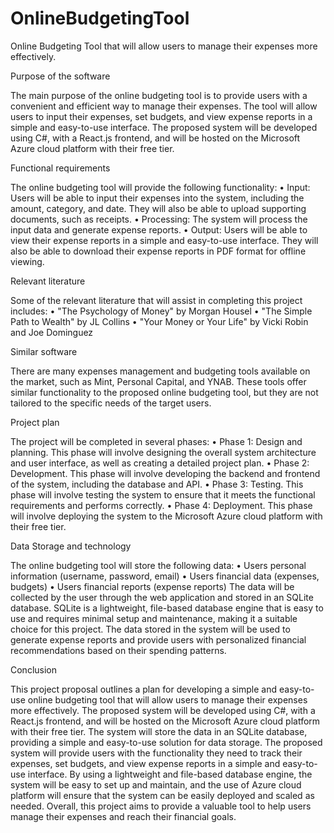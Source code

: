 # OnlineBudgetingTool
Online Budgeting Tool that will allow users to manage their expenses more effectively.

Purpose of the software

The main purpose of the online budgeting tool is to provide users with a convenient and efficient way to manage their expenses. The tool will allow users to input their expenses, set budgets, and view expense reports in a simple and easy-to-use interface. The proposed system will be developed using C#, with a React.js frontend, and will be hosted on the Microsoft Azure cloud platform with their free tier.

Functional requirements

The online budgeting tool will provide the following functionality:
•	Input: Users will be able to input their expenses into the system, including the amount, category, and date. They will also be able to upload supporting documents, such as receipts.
•	Processing: The system will process the input data and generate expense reports.
•	Output: Users will be able to view their expense reports in a simple and easy-to-use interface. They will also be able to download their expense reports in PDF format for offline viewing.

Relevant literature

Some of the relevant literature that will assist in completing this project includes:
•	"The Psychology of Money" by Morgan Housel
•	"The Simple Path to Wealth" by JL Collins
•	"Your Money or Your Life" by Vicki Robin and Joe Dominguez

Similar software 

There are many expenses management and budgeting tools available on the market, such as Mint, Personal Capital, and YNAB. These tools offer similar functionality to the proposed online budgeting tool, but they are not tailored to the specific needs of the target users.

Project plan

The project will be completed in several phases:
•	Phase 1: Design and planning. This phase will involve designing the overall system architecture and user interface, as well as creating a detailed project plan.
•	Phase 2: Development. This phase will involve developing the backend and frontend of the system, including the database and API.
•	Phase 3: Testing. This phase will involve testing the system to ensure that it meets the functional requirements and performs correctly.
•	Phase 4: Deployment. This phase will involve deploying the system to the Microsoft Azure cloud platform with their free tier.

Data Storage and technology

The online budgeting tool will store the following data:
•	Users personal information (username, password, email)
•	Users financial data (expenses, budgets)
•	Users financial reports (expense reports)
The data will be collected by the user through the web application and stored in an SQLite database. SQLite is a lightweight, file-based database engine that is easy to use and requires minimal setup and maintenance, making it a suitable choice for this project.
The data stored in the system will be used to generate expense reports and provide users with personalized financial recommendations based on their spending patterns.

Conclusion

This project proposal outlines a plan for developing a simple and easy-to-use online budgeting tool that will allow users to manage their expenses more effectively. The proposed system will be developed using C#, with a React.js frontend, and will be hosted on the Microsoft Azure cloud platform with their free tier. The system will store the data in an SQLite database, providing a simple and easy-to-use solution for data storage. The proposed system will provide users with the functionality they need to track their expenses, set budgets, and view expense reports in a simple and easy-to-use interface. By using a lightweight and file-based database engine, the system will be easy to set up and maintain, and the use of Azure cloud platform will ensure that the system can be easily deployed and scaled as needed. Overall, this project aims to provide a valuable tool to help users manage their expenses and reach their financial goals.

